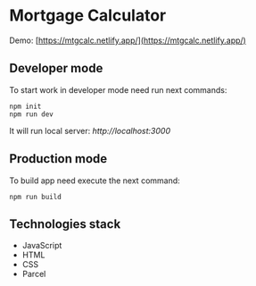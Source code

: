 # Mortgage Calculator

Demo: [https://mtgcalc.netlify.app/](https://mtgcalc.netlify.app/)

## Developer mode

To start work in developer mode need run next commands:

```
npm init
npm run dev
```

It will run local server: *http://localhost:3000*

## Production mode

To build app need execute the next command:

```
npm run build
```

## Technologies stack

- JavaScript
- HTML
- CSS
- Parcel